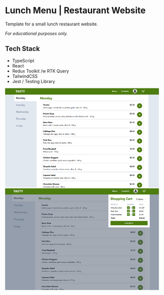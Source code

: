 # **Lunch Menu | Restaurant Website**

Template for a small lunch restaurant website.

*For educational purposes only.*

## **Tech Stack**
- TypeScript
- React
- Redux Toolkit /w RTK Query
- TailwindCSS
- Jest / Testing Library

![screenshot 1](screenshot-1.png)
![screenshot 2](screenshot-2.png)
